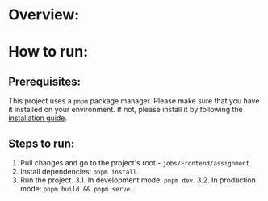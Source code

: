 # Overview:

# How to run:

## Prerequisites:

This project uses a `pnpm` package manager. Please make sure that you have it installed on your environment. If not, please install it by following the [installation guide](https://pnpm.io/installation).

## Steps to run:

1. Pull changes and go to the project's root - `jobs/Frontend/assignment`.
2. Install dependencies: `pnpm install`.
3. Run the project.
   3.1. In development mode: `pnpm dev`.
   3.2. In production mode: `pnpm build && pnpm serve`.
